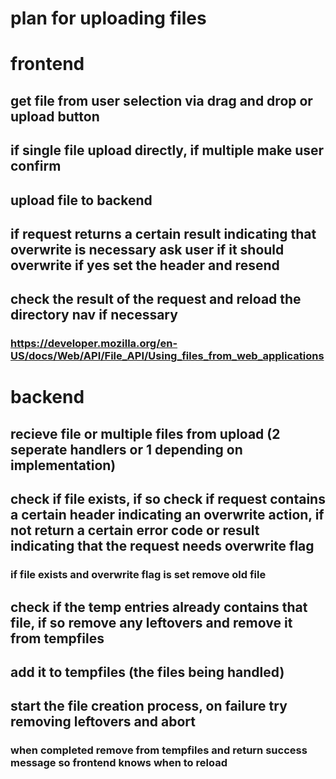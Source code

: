# plan for uploading files

# frontend

## get file from user selection via drag and drop or upload button
## if single file upload directly, if multiple make user confirm
## upload file to backend
## if request returns a certain result indicating that overwrite is necessary ask user if it should overwrite if yes set the header and resend
## check the result of the request and reload the directory nav if necessary
### https://developer.mozilla.org/en-US/docs/Web/API/File_API/Using_files_from_web_applications

# backend

## recieve file or multiple files from upload (2 seperate handlers or 1 depending on implementation)
## check if file exists, if so check if request contains a certain header indicating an overwrite action, if not return a certain error code or result indicating that the request needs overwrite flag
### if file exists and overwrite flag is set remove old file
## check if the temp entries already contains that file, if so remove any leftovers and remove it from tempfiles
## add it to tempfiles (the files being handled)
## start the file creation process, on failure try removing leftovers and abort
### when completed remove from tempfiles and return success message so frontend knows when to reload